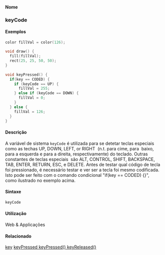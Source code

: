 
#### Nome
### keyCode

#### Exemplos

```pde
color fillVal = color(126); 
 
void draw() { 
  fill(fillVal); 
  rect(25, 25, 50, 50); 
} 
 
void keyPressed() { 
  if(key == CODED) { 
    if (keyCode == UP) { 
      fillVal = 255; 
    } else if (keyCode == DOWN) { 
      fillVal = 0; 
    } 
  } else { 
    fillVal = 126; 
  } 
} 

```



#### Descrição
A variável de sistema `keyCode`
é utilizada para se detetar teclas especiais como as techas UP,
DOWN, LEFT, or RIGHT  (n.t. para cime, para  baixo, para a
esquerda e para a direita, respectivamente) do teclado. Outras
constantes de teclas especiais  são ALT, CONTROL, SHIFT,
BACKSPACE, TAB, ENTER, RETURN, ESC, e DELETE. Antes de testar qual
código de tecla foi pressionado, é necessário
testar e ver ser a tecla foi mesmo codificada. Isto pode ser feito com
o comando condicional "if(key == CODED) {}", como ilustrado no exemplo
acima.

#### Sintaxe
```pde
keyCode

```

#### Utilização

	
Web & Applicações

#### Relacionado
[key](key
)
[keyPressed ](keyPressed
)
[keyPressed() ](keyPressed_
)
[keyReleased() ](keyReleased_
)

